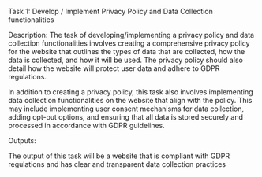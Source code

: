 Task 1: Develop / Implement Privacy Policy and Data Collection functionalities

Description: 
The task of developing/implementing a privacy policy and data collection functionalities involves creating a 
comprehensive privacy policy for the website that outlines the types of data that are collected, how the data is 
collected, and how it will be used. The privacy policy should also detail how the website will protect user data 
and adhere to GDPR regulations.

In addition to creating a privacy policy, this task also involves implementing data collection functionalities on the 
website that align with the policy. This may include implementing user consent mechanisms for data collection, adding 
opt-out options, and ensuring that all data is stored securely and processed in accordance with GDPR guidelines.


Outputs:

The output of this task will be a website that is compliant with GDPR regulations and has clear and transparent 
data collection practices